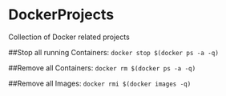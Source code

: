 # DockerProjects
Collection of Docker related projects


##Stop all running Containers:
```docker stop $(docker ps -a -q)```

##Remove all Containers:
```docker rm $(docker ps -a -q)```

##Remove all Images:
```docker rmi $(docker images -q)```
